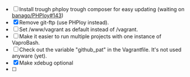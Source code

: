 - [ ] Install trough phploy trough composer for easy updating (waiting on [banago/PHPloy#143](https://github.com/banago/PHPloy/issues/143))
- [x] Remove 	git-ftp (use PHPloy instead).
- [ ] Set /www/vagrant as default instead of /vagrant.
- [ ] Make it easier to run multiple projects with one instance of VaproBash.
- [ ] Check out the variable "github_pat" in the Vagrantfile. It's not used anyware (yet).
- [x] Make xdebug optional
- [ ] 